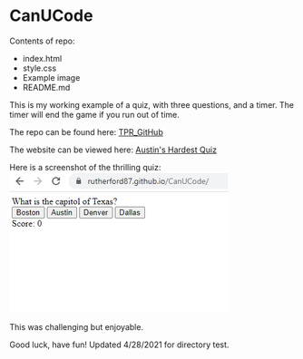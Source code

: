 # CanUCode

Contents of repo:
* index.html
* style.css
* Example image
* README.md

This is my working example of a quiz, with three questions, and a timer. The timer will end the game if you run out of time.

The repo can be found here: 
[TPR_GitHub](https://github.com/rutherford87/CanUCode)

The website can be viewed here: [Austin's Hardest Quiz](https://rutherford87.github.io/CanUCode/)

Here is a screenshot of the thrilling quiz:
![WOW!](./ExampleLiveQuiz.PNG)

This was challenging but enjoyable. 

Good luck, have fun!
Updated 4/28/2021 for directory test.